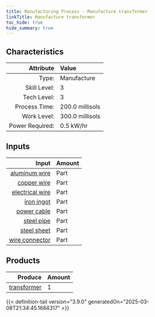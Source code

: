 ```yaml
---
title: Manufacturing Process - Manufacture transformer
linkTitle: Manufacture transformer
toc_hide: true
hide_summary: true
---
```

<!-- This is generated by the MarsSim HelpGenertor, do not edit. -->


## Characteristics

| Attribute      | Value |
|--------:|:------|
|Type:|Manufacture|
|Skill Level:|3|
|Tech Level:|3|
|Process Time:|200.0 millisols|
|Work Level:|300.0 millisols|
|Power Required:|0.5 kW/hr|

## Inputs

| Input      | Amount |
|--------:|:------|
|[aluminum wire](/docs/definitions/part/aluminum-wire)|Part|2|
|[copper wire](/docs/definitions/part/copper-wire)|Part|2|
|[electrical wire](/docs/definitions/part/electrical-wire)|Part|10|
|[iron ingot](/docs/definitions/part/iron-ingot)|Part|2|
|[power cable](/docs/definitions/part/power-cable)|Part|2|
|[steel pipe](/docs/definitions/part/steel-pipe)|Part|2|
|[steel sheet](/docs/definitions/part/steel-sheet)|Part|1|
|[wire connector](/docs/definitions/part/wire-connector)|Part|10|

## Products


| Produce      | Amount |
|--------:|:------|
|[transformer](/docs/definitions/part/transformer)|1|



{{< definition-tail version="3.9.0" generatedOn="2025-03-08T21:34:45.1684317" >}}



